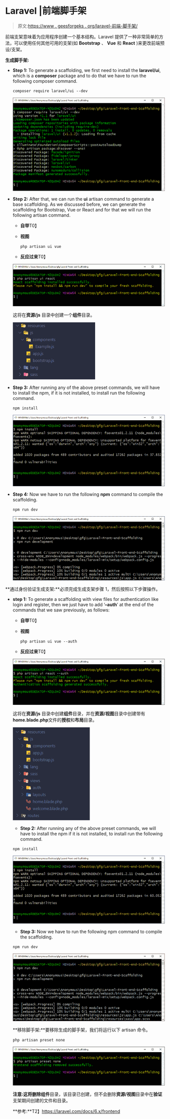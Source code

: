 # Laravel |前端脚手架

> 原文:[https://www . geesforgeks . org/laravel-前端-脚手架/](https://www.geeksforgeeks.org/laravel-front-end-scaffolding/)

前端支架意味着为应用程序创建一个基本结构。Laravel 提供了一种非常简单的方法，可以使用任何其他可用的支架(如 **Bootstrap** 、 **Vue** 和 **React** )来更改前端预设/支架。

**生成脚手架:**

*   **Step 1:** To generate a scaffolding, we first need to install the **laravel/ui**, which is a **composer** package and to do that we have to run the following composer command.

    ```
    composer require laravel/ui --dev
    ```

    ![](img/bc72b20c1e2847ff8e70c49934c40215.png)

*   **Step 2:** After that, we can run the **ui** artisan command to generate a base scaffolding. As we discussed before, we can generate the scaffolding for Bootstrap, Vue or React and for that we will run the following artisan command.
    *   **自举**T0】
    *   **视图**

        ```
        php artisan ui vue
        ```

    *   **反应过来**T0】

    ![](img/67b2958809bb8d70b6083faa268735d3.png)

    这将在**资源/js** 目录中创建一个**组件**目录。

    ![](img/2124d7f4300c7acacb32b083de8d5699.png)

*   **Step 3:** After running any of the above preset commands, we will have to install the npm, if it is not installed, to install run the following command.

    ```
    npm install
    ```

    ![](img/d798431d8a094e6db0e6f85c25a3a47f.png)

*   **Step 4:** Now we have to run the following **npm** command to compile the scaffolding.

    ```
    npm run dev
    ```

    ![](img/ade6cc0b4f7dc9bfae3cfe2a384e29de.png)

**通过身份验证生成支架:**必须完成生成支架步骤 1，然后按照以下步骤操作。

*   **step 1:** To generate a scaffolding with view files for authentication like login and register, then we just have to add ‘**–auth**’ at the end of the commands that we saw previously, as follows:
    *   **自举**T0】
    *   **视图**

        ```
        php artisan ui vue --auth
        ```

    *   **反应过来**T0】

    ![](img/9ec4f293f4c2582067175050eb04b22b.png)

    这将在**资源/js** 目录中创建**组件**目录，并在**资源/视图**目录中创建带有**home.blade.php**文件的**授权**和**布局**目录。

    ![](img/e0eb7635506c50461e95fdf4077ecdee.png)

    *   **Step 2:** After running any of the above preset commands, we will have to install the npm if it is not installed, to install run the following command.

    ```
    npm install
    ```

    ![](img/0f1eff19706233c1361636569bef7a89.png)

    *   **Step 3:** Now we have to run the following npm command to compile the scaffolding.

    ```
    npm run dev
    ```

    ![](img/0e7b7b0fbdb73ad50e4599f6fe334cff.png)

    **移除脚手架:**要移除生成的脚手架，我们将运行以下 artisan 命令。

    ```
    php artisan preset none
    ```

    ![](img/6adcb244e306b637545f2c8ecd1e77c7.png)

    **注意:**这将删除**组件**目录，该目录已创建，但不会删除**资源/视图**目录中在**验证**支架期间创建的文件和目录。

    **参考:**T2】https://laravel.com/docs/6.x/frontend